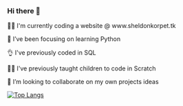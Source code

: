 ### Hi there 👋

<p> 👷‍♀️ I'm currently coding a website @ www.sheldonkorpet.tk
<p> 🌱 I’ve been focusing on learning Python
<p> 👌 I've previously coded in SQL
<p> 👩‍🏫 I've previously taught children to code in Scratch
<p> 👯 I’m looking to collaborate on my own projects ideas
  
[![Top Langs](https://github-readme-stats.vercel.app/api/top-langs/?username=sw-sys&layout=compact)](https://github.com/sw-sys/github-readme-stats)
